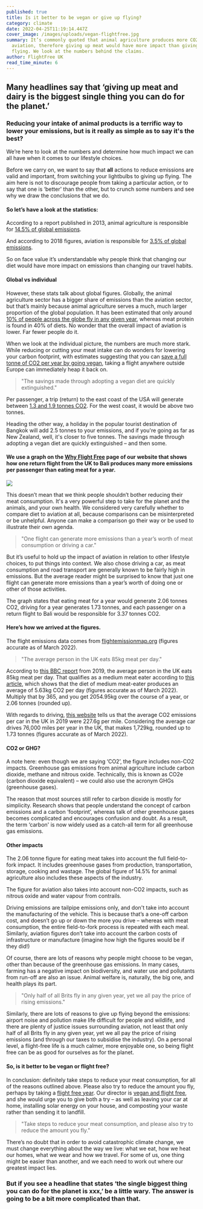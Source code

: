 ```yaml
---
published: true
title: Is it better to be vegan or give up flying?
category: climate
date: 2022-04-25T11:19:14.447Z
cover_image: /images/uploads/vegan-flightfree.jpg
summary: It’s commonly quoted that animal agriculture produces more CO2 than
  aviation, therefore giving up meat would have more impact than giving up
  flying. We look at the numbers behind the claims.
author: FlightFree UK
read_time_minute: 6
---
```

## Many headlines say that ‘giving up meat and dairy is the biggest single thing you can do for the planet.’

### Reducing your intake of animal products is a terrific way to lower your emissions, but is it really as simple as to say it's the best?

We’re here to look at the numbers and determine how much impact we can all have when it comes to our lifestyle choices. 

Before we carry on, we want to say that **all** actions to reduce emissions are valid and important, from switching your lightbulbs to giving up flying. The aim here is not to discourage people from taking a particular action, or to say that one is ‘better' than the other, but to crunch some numbers and see why we draw the conclusions that we do.

#### So let’s have a look at the statistics:

According to a report published in 2013, animal agriculture is responsible for [14.5% of global emissions](https://www.fao.org/3/i3437e/i3437e.pdf).

And according to 2018 figures, aviation is responsible for [3.5% of global emissions](https://www.carbonbrief.org/guest-post-calculating-the-true-climate-impact-of-aviation-emissions).

So on face value it’s understandable why people think that changing our diet would have more impact on emissions than changing our travel habits.

#### Global vs individual

However, these stats talk about global figures. Globally, the animal agriculture sector has a bigger share of emissions than the aviation sector, but that’s mainly because animal agriculture serves a much, much larger proportion of the global population. It has been estimated that only around [10% of people across the globe fly in any given year](https://tanjent-energy.com/blog/1-of-people-cause-half-of-global-aviation-emissions-study/), whereas meat protein is found in 40% of diets. No wonder that the overall impact of aviation is lower. Far fewer people do it. 

When we look at the individual picture, the numbers are much more stark. While reducing or cutting your meat intake can do wonders for lowering your carbon footprint, with estimates suggesting that you can [save a full tonne of CO2 per year by going vegan](https://www.ncbi.nlm.nih.gov/pmc/articles/PMC4372775/), taking a flight anywhere outside Europe can immediately heap it back on.

> "The savings made through adopting a vegan diet are quickly extinguished."

Per passenger, a trip (return) to the east coast of the USA will generate between [1.3 and 1.9 tonnes CO2](https://flightemissionmap.org/). For the west coast, it would be above two tonnes. 

Heading the other way, a holiday in the popular tourist destination of Bangkok will add 2.5 tonnes to your emissions, and if you're going as far as New Zealand, well, it's closer to five tonnes. The savings made through adopting a vegan diet are quickly extinguished – and then some.

#### We use a graph on the [Why Flight Free](https://flightfree.co.uk/why_flight_free/) page of our website that shows how one return flight from the UK to Bali produces many more emissions per passenger than eating meat for a year. 

![](/images/uploads/bar_chart.jpg)

This doesn’t mean that we think people shouldn’t bother reducing their meat consumption. It's a very powerful step to take for the planet and the animals, and your own health. We considered very carefully whether to compare diet to aviation at all, because comparisons can be misinterpreted or be unhelpful. Anyone can make a comparison go their way or be used to illustrate their own agenda. 

> "One flight can generate more emissions than a year’s worth of meat consumption or driving a car."

But it’s useful to hold up the impact of aviation in relation to other lifestyle choices, to put things into context. We also chose driving a car, as meat consumption and road transport are generally known to be fairly high in emissions. But the average reader might be surprised to know that just one flight can generate more emissions than a year’s worth of doing one or other of those activities.

The graph states that eating meat for a year would generate 2.06 tonnes CO2, driving for a year generates 1.73 tonnes, and each passenger on a return flight to Bali would be responsible for 3.37 tonnes CO2. 

#### Here’s how we arrived at the figures.

The flight emissions data comes from [flightemissionmap.org](http://flightemissionmap.org) (figures accurate as of March 2022). 

> "The average person in the UK eats 85kg meat per day."

According to [this BBC report](https://www.bbc.co.uk/news/explainers-59232599) from 2019, the average person in the UK eats 85kg meat per day. That qualifies as a medium meat eater according to [this article](https://www.ncbi.nlm.nih.gov/pmc/articles/PMC4372775/), which shows that the diet of medium meat-eater produces an average of 5.63kg CO2 per day (figures accurate as of March 2022). Multiply that by 365, and you get 2054.95kg over the course of a year, or 2.06 tonnes (rounded up).

With regards to driving, [this website](https://www.nimblefins.co.uk/average-co2-emissions-car-uk) tells us that the average CO2 emissions per car in the UK in 2019 were 227.6g per mile. Considering the average car drives 76,000 miles per year in the UK, that makes 1,729kg, rounded up to 1.73 tonnes (figures accurate as of March 2022). 

#### CO2 or GHG? 

A note here: even though we are saying ‘CO2’, the figure includes non-CO2 impacts. Greenhouse gas emissions from animal agriculture include carbon dioxide, methane and nitrous oxide. Technically, this is known as CO2e (carbon dioxide equivalent) – we could also use the acronym GHGs (greenhouse gases). 

The reason that most sources still refer to carbon dioxide is mostly for simplicity. Research shows that people understand the concept of carbon emissions and a carbon ‘footprint’, whereas talk of other greenhouse gases becomes complicated and encourages confusion and doubt. As a result, the term ‘carbon' is now widely used as a catch-all term for all greenhouse gas emissions.

#### Other impacts

The 2.06 tonne figure for eating meat takes into account the full field-to-fork impact. It includes greenhouse gases from production, transportation, storage, cooking and wastage. The global figure of 14.5% for animal agriculture also includes these aspects of the industry. 

The figure for aviation also takes into account non-CO2 impacts, such as nitrous oxide and water vapour from contrails. 

Driving emissions are tailpipe emissions only, and don't take into account the manufacturing of the vehicle. This is because that’s a one-off carbon cost, and doesn’t go up or down the more you drive – whereas with meat consumption, the entire field-to-fork process is repeated with each meal. Similarly, aviation figures don’t take into account the carbon costs of infrastructure or manufacture (imagine how high the figures would be if they did!)

Of course, there are lots of reasons why people might choose to be vegan, other than because of the greenhouse gas emissions. In many cases, farming has a negative impact on biodiversity, and water use and pollutants from run-off are also an issue. Animal welfare is, naturally, the big one, and health plays its part. 

> "Only half of all Brits fly in any given year, yet we all pay the price of rising emissions."

Similarly, there are lots of reasons to give up flying beyond the emissions: airport noise and pollution make life difficult for people and wildlife, and there are plenty of justice issues surrounding aviation, not least that only half of all Brits fly in any given year, yet we all pay the price of rising emissions (and through our taxes to subsidise the industry). On a personal level, a flight-free life is a much calmer, more enjoyable one, so being flight free can be as good for ourselves as for the planet.

#### So, is it better to be vegan or flight free?

In conclusion: definitely take steps to reduce your meat consumption, for all of the reasons outlined above. Please also try to reduce the amount you fly, perhaps by taking a [flight free year](/index). Our director is [vegan and flight free](https://www.vegansociety.com/news/blog/flight-free-and-vegan), and she would urge you to give both a try – as well as leaving your car at home, installing solar energy on your house, and composting your waste rather than sending it to landfill.

> "Take steps to reduce your meat consumption, and please also try to reduce the amount you fly."

There’s no doubt that in order to avoid catastrophic climate change, we must change everything about the way we live: what we eat, how we heat our homes, what we wear and how we travel. For some of us, one thing might be easier than another, and we each need to work out where our greatest impact lies. 

### But if you see a headline that states ‘the single biggest thing you can do for the planet is xxx,’ be a little wary. The answer is going to be a bit more complicated than that.